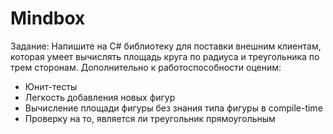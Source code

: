 # Mindbox
Задание: Напишите на C# библиотеку для поставки внешним клиентам, которая умеет вычислять площадь круга по радиуса и треугольника по трем сторонам. Дополнительно к работоспособности оценим:
- Юнит-тесты
- Легкость добавления новых фигур
- Вычисление площади фигуры без знания типа фигуры в compile-time
- Проверку на то, является ли треугольник прямоугольным
